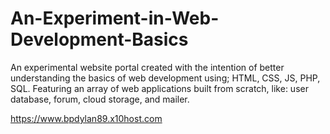 # An-Experiment-in-Web-Development-Basics
An experimental website portal created with the intention of better understanding the basics of web development using; HTML, CSS, JS, PHP, SQL. Featuring an array of web applications built from scratch, like: user database, forum, cloud storage, and mailer.

https://www.bpdylan89.x10host.com
